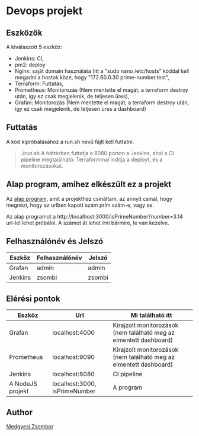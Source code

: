 # Devops projekt

## Eszközök
A kiválaszott 5 eszköz:
- Jenkins: CI,
- pm2: deploy
- Nginx: saját domain használata (itt a "sudo nano /etc/hosts" kóddal kell megadni a hostok közé, hogy "172.60.0.30     prime-number.test",
- Terraform: Futtatás,
- Prometheus: Monitorozás (Nem mentette el magát, a terraform destroy után, így ez csak megjelenik, de teljesen üres),
- Grafan: Monitorozás (Nem mentette el magát, a terraform destroy után, így ez csak megjelenik, de teljesen üres a dashboard)

## Futtatás
A kód kipróbálásához a run.sh nevű fájlt kell futtatni.
> ./run.sh
A háttérben futtatja a 8080 porton a Jenkins, ahol a CI pipeline megtalálható.
Terraformmal indítja a deployt, és a monitorozásokat. 

## Alap program, amihez elkészült ez a projekt
Az [alap program](https://github.com/medgyesizsombor/nodejs-for-devops), amit a projekthez csináltam, az annyit csinál, hogy megnézi, hogy az urlben kapott szám prím szám-e, vagy se.

Az alap programot a http://localhost:3000/isPrimeNumber?number=3.14 url-lel lehet próbálni. A számot át lehet írni bármire, le van kezelve.

## Felhasználónév és Jelszó
|Eszköz|Felhasználónév|Jelszó|
|----------------|-------------------------------|-----------------------------|
|Grafan|admin|admin|
|Jenkins|zsombi|zsombi|

## Elérési pontok
|Eszköz|Url|Mi található itt|
|-|-|-|
|Grafan|localhost:4000|Kirajzolt monitorozások (nem található meg az elmentett dashboard)|
|Prometheus|localhost:9090|Kirajzolt monitorozások (nem található meg az elmentett dashboard)|
|Jenkins|localhost:8080|CI pipeline|
|A NodeJS projekt|localhost:3000, isPrimeNumber|A program|

## Author
[Medgyesi Zsombor](https://github.com/medgyesizsombor)
